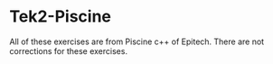 # Tek2-Piscine
All of these exercises are from Piscine c++ of Epitech.
There are not corrections for these exercises.
